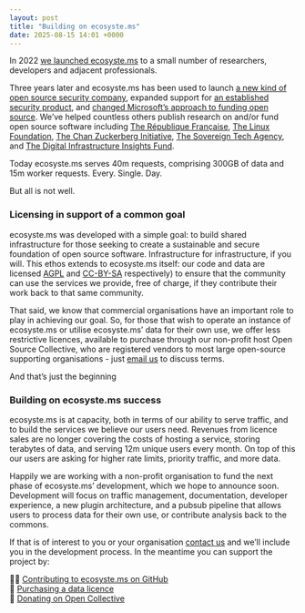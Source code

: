 ```yaml
---
layout: post
title: "Building on ecosyste.ms"
date: 2025-08-15 14:01 +0000
---
```


In 2022 [we launched ecosyste.ms](http://ecosyste.ms) to a small number of researchers, developers and adjacent professionals. 

Three years later and ecosyste.ms has been used to launch [a new kind of open source security company](http://ecosyste.ms), expanded support for [an established security product](https://snyk.io), and [changed Microsoft’s approach to funding open source](https://opensource.microsoft.com/blog/2024/06/27/5-things-we-learned-from-sponsoring-a-sampling-of-our-open-source-dependencies/). We’ve helped countless others publish research on and/or fund open source software including [The République Française](https://code.gouv.fr/en/), [The Linux Foundation](https://www.linuxfoundation.org/webinars/census-iii-of-free-and-open-source-software-application-libraries), [The Chan Zuckerberg Initiative](https://chanzuckerberg.com/science/programs-resources/open-science/), [The Sovereign Tech Agency](https://www.sovereign.tech), and [The Digital Infrastructure Insights Fund](https://infrastructureinsights.fund). 

Today ecosyste.ms serves 40m requests, comprising 300GB of data and 15m worker requests. Every. Single. Day. 

But all is not well. 

### Licensing in support of a common goal

ecosyste.ms was developed with a simple goal: to build shared infrastructure for those seeking to create a sustainable and secure foundation of open source software. Infrastructure for infrastructure, if you will. This ethos extends to ecosyste.ms itself: our code and data are licensed [AGPL](https://github.com/ecosyste-ms/documentation/blob/main/LICENSE) and [CC-BY-SA](https://creativecommons.org/licenses/by-sa/4.0/) respectively) to ensure that the community can use the services we provide, free of charge, if they contribute their work back to that same community. 

That said, we know that commercial organisations have an important role to play in achieving our goal. So, for those that wish to operate an instance of ecosyste.ms or utilise ecosyste.ms’ data for their own use, we offer less restrictive licences, available to purchase through our non-profit host Open Source Collective, who are registered vendors to most large open-source supporting organisations - just [email us](mailto:commercial@ecosyste.ms) to discuss terms. 

And that’s just the beginning

### Building on ecosyste.ms success

ecosyste.ms is at capacity, both in terms of our ability to serve traffic, and to build the services we believe our users need. Revenues from licence sales are no longer covering the costs of hosting a service, storing terabytes of data, and serving 12m unique users every month. On top of this our users are asking for higher rate limits, priority traffic, and more data. 

Happily we are working with a non-profit organisation to fund the next phase of ecosyste.ms’ development, which we hope to announce soon. Development will focus on traffic management, documentation, developer experience, a new plugin architecture, and a pubsub pipeline that allows users to process data for their own use, or contribute analysis back to the commons. 

If that is of interest to you or your organisation [contact us](hello@ecosyste.ms) and we’ll include you in the development process. In the meantime you can support the project by:

👩‍💻 [Contributing to ecosyste.ms on GitHub](https://github.com/ecosyste-ms) </br>
🤝 [Purchasing a data licence](https://ecosyste.ms/commercial) </br>
🙏 [Donating on Open Collective](https://opencollective.com/ecosystems)
